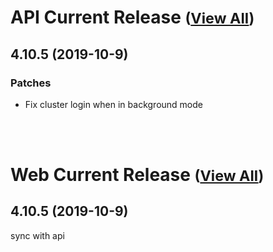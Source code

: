 
# API Current Release <small>([View All](/API.md))</small>
## 4.10.5 (2019-10-9)
### Patches 

- Fix cluster login when in background mode

<br><br>
# Web Current Release <small>([View All](/Web.md))</small>
## 4.10.5 (2019-10-9)
sync with api

  
